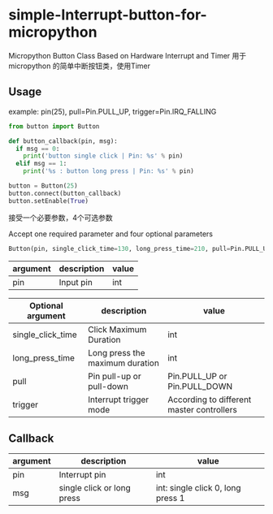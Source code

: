 # simple-Interrupt-button-for-micropython
Micropython Button Class Based on Hardware Interrupt and Timer
用于 micropython 的简单中断按钮类，使用Timer

## Usage
example: pin(25), pull=Pin.PULL_UP, trigger=Pin.IRQ_FALLING

``` python
from button import Button

def button_callback(pin, msg):
  if msg == 0:
    print('button single click | Pin: %s' % pin)
  elif msg == 1:
    print('%s : button long press | Pin: %s' % pin)

button = Button(25)
button.connect(button_callback)
button.setEnable(True)
```

接受一个必要参数，4个可选参数

Accept one required parameter and four optional parameters

``` python
Button(pin, single_click_time=130, long_press_time=210, pull=Pin.PULL_UP, trigger=Pin.IRQ_FALLING)
```
| argument       | description           | value |
|-------------|-------------|-----------|  
|pin|Input pin|int|

| Optional argument       | description           | value |
|-------------|-------------|-----------|  
|single_click_time|Click Maximum Duration|int|
|long_press_time|Long press the maximum duration|int|
|pull|Pin pull-up or pull-down|Pin.PULL_UP or Pin.PULL_DOWN|
|trigger|Interrupt trigger mode|According to different master controllers|

## Callback
| argument       | description           | value |
|-------------|-------------|-----------|  
|pin|Interrupt pin|int|
|msg|single click or long press|int: single click 0, long press 1|
